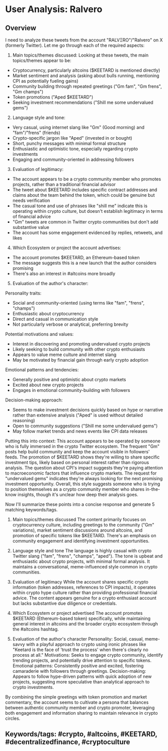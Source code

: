 # User Analysis: Ralvero

## Overview

<think>
I need to analyze these tweets from the account "RALVΞRO"/"Ralvero" on X (formerly Twitter). Let me go through each of the required aspects:

1. Main topics/themes discussed:
Looking at these tweets, the main topics/themes appear to be:
- Cryptocurrency, particularly altcoins ($KEETARD is mentioned directly)
- Market sentiment and analysis (asking about bulls running, mentioning CPI as potentially fueling gains)
- Community building through repeated greetings ("Gm fam", "Gm frens", "Gm champs")
- Token promotions ("Aped $KEETARD")
- Seeking investment recommendations ("Shill me some undervalued gems")

2. Language style and tone:
- Very casual, using internet slang like "Gm" (Good morning) and "fam"/"frens" (friends)
- Crypto-specific jargon like "Aped" (invested in or bought)
- Short, punchy messages with minimal formal structure
- Enthusiastic and optimistic tone, especially regarding crypto investments
- Engaging and community-oriented in addressing followers

3. Evaluation of legitimacy:
- The account appears to be a crypto community member who promotes projects, rather than a traditional financial advisor
- The tweet about $KEETARD includes specific contract addresses and claims about the team behind the token, which could be genuine but needs verification
- The casual tone and use of phrases like "shill me" indicate this is operating within crypto culture, but doesn't establish legitimacy in terms of financial advice
- "Gm" tweets are common in Twitter crypto communities but don't add substantive value
- The account has some engagement evidenced by replies, retweets, and likes

4. Which Ecosystem or project the account advertises:
- The account promotes $KEETARD, an Ethereum-based token
- The message suggests this is a new launch that the author considers promising
- There's also an interest in #altcoins more broadly

5. Evaluation of the author's character:

Personality traits:
- Social and community-oriented (using terms like "fam", "frens", "champs")
- Enthusiastic about cryptocurrency
- Direct and casual in communication style
- Not particularly verbose or analytical, preferring brevity

Potential motivations and values:
- Interest in discovering and promoting undervalued crypto projects
- Likely seeking to build community with other crypto enthusiasts
- Appears to value meme culture and internet slang
- May be motivated by financial gain through early crypto adoption

Emotional patterns and tendencies:
- Generally positive and optimistic about crypto markets
- Excited about new crypto projects
- Engages in emotional community-building with followers

Decision-making approach:
- Seems to make investment decisions quickly based on hype or narrative rather than extensive analysis ("Aped" is used without detailed reasoning)
- Open to community suggestions ("Shill me some undervalued gems")
- May follow market trends and news events like CPI data releases

Putting this into context:
This account appears to be operated by someone who is fully immersed in the crypto Twitter ecosystem. The frequent "Gm" posts help build community and keep the account visible in followers' feeds. The promotion of $KEETARD shows they're willing to share specific investment tips, likely based on personal interest rather than rigorous analysis. The question about CPI's impact suggests they're paying attention to macroeconomic factors that influence crypto markets. The request for "undervalued gems" indicates they're always looking for the next promising investment opportunity. Overall, this style suggests someone who is trying to position themselves as a crypto community member who shares in-the-know insights, though it's unclear how deep their analysis goes.

Now I'll summarize these points into a concise response and generate 5 matching keywords/tags.
</think>

1. Main topics/themes discussed
The content primarily focuses on cryptocurrency culture, including greetings to the community ("Gm" variations), market sentiment discussions around altcoins, and promotion of specific tokens like $KEETARD. There's an emphasis on community engagement and identifying investment opportunities.

2. Language style and tone
The language is highly casual with crypto Twitter slang ("fam", "frens", "champs", "aped"). The tone is upbeat and enthusiastic about crypto projects, with minimal formal analysis. It maintains a conversational, meme-influenced style common in crypto communities.

3. Evaluation of legitimacy
While the account shares specific crypto information (token addresses, references to CPI impacts), it operates within crypto hype culture rather than providing professional financial advice. The content appears genuine for a crypto enthusiast account but lacks substantive due diligence or credentials.

4. Which Ecosystem or project advertised
The account promotes $KEETARD (Ethereum-based token) specifically, while maintaining general interest in altcoins and the broader crypto ecosystem through the #altcoins hashtag.

5. Evaluation of the author's character
Personality: Social, casual, meme-savvy with a playful approach to crypto using ironic phrases like "Keetard is the face of 'trust the process' when there's clearly no process at all."
Motivations: Seeks to engage crypto community, identify trending projects, and potentially drive attention to specific tokens.
Emotional patterns: Consistently positive and excited, fostering camaraderie with followers through greetings.
Decision-making: Appears to follow hype-driven patterns with quick adoption of new projects, suggesting more speculative than analytical approach to crypto investments.

By combining the simple greetings with token promotion and market commentary, the account seems to cultivate a persona that balances between authentic community member and crypto promoter, leveraging both engagement and information sharing to maintain relevance in crypto circles.

Keywords/tags: #crypto, #altcoins, #KEETARD, #decentralizedfinance, #cryptoculture
---
